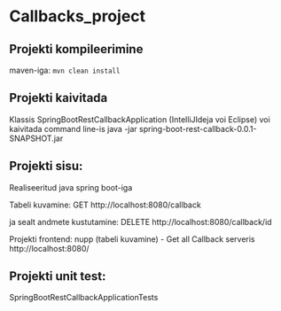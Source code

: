 # Callbacks_project

## Projekti kompileerimine
maven-iga: `mvn clean install`


## Projekti kaivitada

Klassis SpringBootRestCallbackApplication (IntelliJIdeja voi Eclipse)
voi kaivitada command line-is java -jar spring-boot-rest-callback-0.0.1-SNAPSHOT.jar


## Projekti sisu:
Realiseeritud java spring boot-iga


Tabeli kuvamine: GET http://localhost:8080/callback

ja sealt andmete kustutamine: DELETE http://localhost:8080/callback/id

Projekti frontend: nupp (tabeli kuvamine) - Get all Callback serveris http://localhost:8080/


## Projekti unit test:

SpringBootRestCallbackApplicationTests



